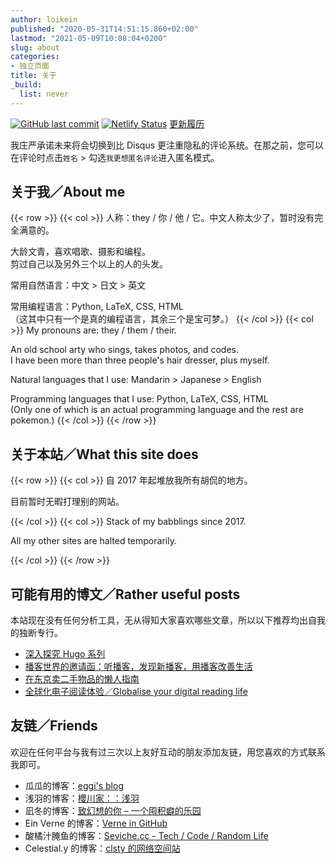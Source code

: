 ```yaml
---
author: loikein
published: "2020-05-31T14:51:15.860+02:00"
lastmod: "2021-05-09T10:08:04+0200"
slug: about
categories:
- 独立页面
title: 关于
_build:
  list: never
---
```

[![GitHub last commit](https://img.shields.io/github/last-commit/loikein/blog-hugo?color=037BBA&label=last%20updated&style=flat-square)](https://github.com/loikein/blog-hugo) [![Netlify Status](https://api.netlify.com/api/v1/badges/5c630036-da22-42af-b033-b5b1aa98d015/deploy-status)](https://app.netlify.com/sites/epic-mestorf-3202f7/deploys) [更新履历](/changelog/)

我庄严承诺未来将会切换到比 Disqus 更注重隐私的评论系统。在那之前，您可以在评论时点击`姓名` \> 勾选`我更想匿名评论`进入匿名模式。


## 关于我／About me

{{< row >}}
{{< col >}}
人称：they / 你 / 他 / 它。中文人称太少了，暂时没有完全满意的。

大龄文青，喜欢唱歌、摄影和编程。  
剪过自己以及另外三个以上的人的头发。

常用自然语言：中文 > 日文 > 英文

常用编程语言：Python, LaTeX, CSS, HTML  
（这其中只有一个是真的编程语言，其余三个是宝可梦。）
{{< /col >}}
{{< col >}}
My pronouns are: they / them / their.

An old school arty who sings, takes photos, and codes.  
I have been more than three people's hair dresser, plus myself.

Natural languages that I use: Mandarin > Japanese > English

Programming languages that I use: Python, LaTeX, CSS, HTML  
(Only one of which is an actual programming language and the rest are pokemon.)
{{< /col >}}
{{< /row >}}


<!-- ## 关于我做的事／What I do

{{< row >}}
{{< col >}}
55% 出于兴趣，45% 出于学业。  
选择了现在的学业是出于兴趣，但本质上是出于命运（真的）。
{{< /col >}}
{{< col >}}
55% out of interest, 45% for earning degrees.  
I have chosen my current major out of interest, but actually it is the major that has chosen me.
{{< /col >}}
{{< /row >}}
 -->

## 关于本站／What this site does

{{< row >}}
{{< col >}}
自 2017 年起堆放我所有胡侃的地方。

目前暂时无暇打理别的网站。
<!-- 想看学业内容请走：[loikein's notes](https://notes.loikein.one/post/)  
想网络斯托卡我请走：[loikein one](https://www.loikein.one/) -->
{{< /col >}}
{{< col >}}
Stack of my babblings since 2017.

All my other sites are halted temporarily.
<!-- If you want academic contents, consider: [loikein's notes](https://notes.loikein.one/post/)  
If you want to cyber-stalk me, consider: [loikein one](https://www.loikein.one/) -->
{{< /col >}}
{{< /row >}}


## 可能有用的博文／Rather useful posts

本站现在没有任何分析工具，无从得知大家喜欢哪些文章，所以以下推荐均出自我的独断专行。

- [深入探究 Hugo 系列](/series/deep-dive-into-hugo/)
- [播客世界的邀请函：听播客，发现新播客，用播客改善生活](/posts/2020-05-18-invitation-to-podcast/)
- [在东京卖二手物品的懒人指南](/posts/2018-09-29-dummy-s-guide-to-selling-second-hand-in-tokyo/)
- [全球化电子阅读体验／Globalise your digital reading life](/posts/2019-06-20-globalise-your-digital-reading-life/)

<!-- - [再谈同步社交网站至 Mastodon（微博，RSS，原生图片）](/posts/2020-03-09-sync-mastodon-and-sns-again/)
- [MacBook gets very warm overnight while closed & connected to power adapter](/posts/2019-11-10-macbook-gets-warm-overnight-while-connected-to-power/)
- [血书：Mac Finder 搜索不出东西的解决方法（Spotlight，Alfred，… 的问题都可能相关）](/posts/2019-12-16-solve-searching-problems-of-mac-finder/)
- [自定义域名踩的坑（Blogger & GitHub Page）](/posts/2020-04-15-pitfalls-with-custom-domain-for-blogger-and-github-pages/)
 -->


## 友链／Friends

欢迎在任何平台与我有过三次以上友好互动的朋友添加友链，用您喜欢的方式联系我即可。

- 瓜瓜的博客：[eggi's blog](https://captaineggi.github.io/)
- 浅羽的博客：[櫻川家：：浅羽](https://asaba.sakuragawa.moe/)
- 凪冬的博客：[致幻想的你 – 一个囤积癖的乐园](https://soulbookstore.blog/)
- Ein Verne 的博客：[Verne in GitHub](https://einverne.github.io/)
- 酸橘汁腌鱼的博客：[Seviche.cc - Tech / Code / Random Life](https://seviche.cc/)
- Celestial.y 的博客：[clsty 的网络空间站](https://celestialy.top)

<!-- - 李总的博客：[稍后再说](https://woshiyulei.blogspot.com/) -->

